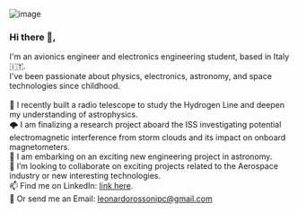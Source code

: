 ![image](https://github.com/16mhz8bit/16mhz8bit/assets/53312802/6145e1de-5353-453d-861f-fe93a282b5f2)


### Hi there 🖖,
I'm an avionics engineer and electronics engineering student, based in Italy 🇮🇹. <br>
I've been passionate about physics, electronics, astronomy, and space technologies since childhood. 
<br><br>
🌱 I recently built a radio telescope to study the Hydrogen Line and deepen my understanding of astrophysics.<br>
🌩️ I am finalizing a research project aboard the ISS investigating potential electromagnetic interference from storm clouds and its impact on onboard magnetometers.<br>
🔭 I am embarking on an exciting new engineering project in astronomy.<br>
👯 I’m looking to collaborate on exciting projects related to the Aerospace industry or new interesting technologies.<br>
📫 Find me on LinkedIn: <a href="https://www.linkedin.com/in/leonardo-rossoni-2a2909282/" target="blank">link here</a>.<br>
📧 Or send me an Email: leonardorossonipc@gmail.com <be>


<!--
**16mhz8bit/16mhz8bit** is a ✨ _special_ ✨ repository because its `README.md` (this file) appears on your GitHub profile.

Here are some ideas to get you started:

- 🔭 I’m currently working on ...
- 🌱 I’m currently learning ...
- 👯 I’m looking to collaborate on ...
- 🤔 I’m looking for help with ...
- 💬 Ask me about ...
- 📫 How to reach me: ...
- 😄 Pronouns: ...
- ⚡ Fun fact: ...
-->
